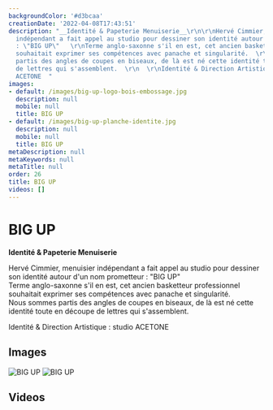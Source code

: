 ```yaml
---
backgroundColor: '#d3bcaa'
creationDate: '2022-04-08T17:43:51'
description: "__Identité & Papeterie Menuiserie__\r\n\r\nHervé Cimmier, menuisier
  indépendant a fait appel au studio pour dessiner son identité autour d'un nom prometteur
  : \"BIG UP\"   \r\nTerme anglo-saxonne s'il en est, cet ancien basketteur professionnel
  souhaitait exprimer ses compétences avec panache et singularité.  \r\nNous sommes
  partis des angles de coupes en biseaux, de là est né cette identité toute en découpe
  de lettres qui s'assemblent.  \r\n  \r\nIdentité & Direction Artistique : studio
  ACETONE  "
images:
- default: /images/big-up-logo-bois-embossage.jpg
  description: null
  mobile: null
  title: BIG UP
- default: /images/big-up-planche-identite.jpg
  description: null
  mobile: null
  title: BIG UP
metaDescription: null
metaKeywords: null
metaTitle: null
order: 26
title: BIG UP
videos: []
---
```


# BIG UP

__Identité & Papeterie Menuiserie__

Hervé Cimmier, menuisier indépendant a fait appel au studio pour dessiner son identité autour d'un nom prometteur : "BIG UP"   
Terme anglo-saxonne s'il en est, cet ancien basketteur professionnel souhaitait exprimer ses compétences avec panache et singularité.  
Nous sommes partis des angles de coupes en biseaux, de là est né cette identité toute en découpe de lettres qui s'assemblent.  
  
Identité & Direction Artistique : studio ACETONE  

## Images

![BIG UP](/images/big-up-logo-bois-embossage.jpg)
![BIG UP](/images/big-up-planche-identite.jpg)

## Videos